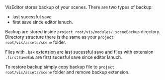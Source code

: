 VisEditor stores backup of your scenes. There are two types of backup: 
* last sucessful save
* first save since editor lanuch. 

Backup are stored inside `project root/vis/modules/.sceneBackup` directory.
Directory structure there is the same as your `project root/vis/assets/scene` folder. 

Files with `.bak` extension are last sucessful save and files with extension `.firstSaveBak` are first sucesful save since editor lanuch. 

To restore backup simply copy backup file to `project root/vis/assets/scene` folder and remove backup extension.